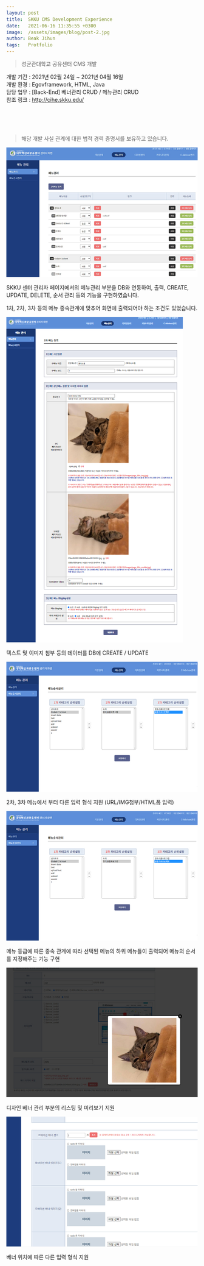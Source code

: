 ```yaml
---
layout: post
title:  SKKU CMS Development Experience
date:   2021-06-16 11:35:55 +0300
image:  /assets/images/blog/post-2.jpg
author: Beak Jihun
tags:   Protfolio
---
```


> 성균관대학교 공유센터 CMS 개발

개발 기간 : 2021년 02월 24일 ~ 2021년 04월 16일  
개발 환경 : Egovframework, HTML, Java  
담당 업무 : [Back-End] 베너관리 CRUD / 메뉴관리 CRUD  
참조 링크 : http://cihe.skku.edu/
<br/>  
<br/>  
<br/>
> 해당 개발 사실 관계에 대한 법적 경력 증명서를 보유하고 있습니다.

![](/assets/images/blog/post-2_1.jpg)

SKKU 센터 관리자 페이지에서의 메뉴관리 부분을 DB와 연동하여, 출력, CREATE, UPDATE, DELETE, 순서 관리 등의 기능을 구현하였습니다.  

1차, 2차, 3차 등의 메뉴 종속관계에 맞추어 화면에 출력되어야 하는 조건도 있었습니다.

![](/assets/images/blog/post-2_2.jpg)

텍스트 및 이미지 첨부 등의 데이터를 DB에 CREATE / UPDATE

![](/assets/images/blog/post-2_3.jpg)

2차, 3차 메뉴에서 부터 다른 입력 형식 지원 (URL/IMG첨부/HTML폼 입력)

![](/assets/images/blog/post-2_4.jpg)

메뉴 등급에 따른 종속 관계에 따라 선택된 메뉴의 하위 메뉴들이 출력되어 메뉴의 순서를 지정해주는 기능 구현


![](/assets/images/blog/post-2_6.jpg)

디자인 베너 관리 부분의 리스팅 및 미리보기 지원

![](/assets/images/blog/post-2_7.jpg)

베너 위치에 따른 다른 입력 형식 지원
